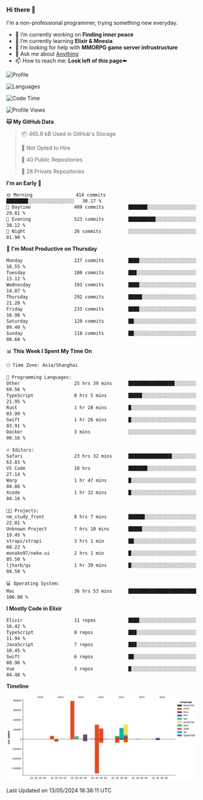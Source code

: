 ### Hi there 👋

I'm a non-professional programmer, trying something new everyday.

<!--
**dyzdyz010/dyzdyz010** is a ✨ _special_ ✨ repository because its `README.md` (this file) appears on your GitHub profile.
-->

- 🔭 I’m currently working on **Finding inner peace**
- 🌱 I’m currently learning **Elixir & Mnesia**
- 🤔 I’m looking for help with **MMORPG game server infrustructure**
- 💬 Ask me about [Anything](https://github.com/dyzdyz010/dyzdyz010/issues)
- 📫 How to reach me: **Look left of this page⬅️**

<!-- - 👯 I’m looking to collaborate on
- 😄 Pronouns: ...
- ⚡ Fun fact: ...
 -->
 
![Profile](https://github-readme-stats.vercel.app/api?username=dyzdyz010&count_private=true&show_icons=true&theme=dracula)

![Languages](https://github-readme-stats.vercel.app/api/top-langs/?username=dyzdyz010&layout=compact&theme=dracula)

<!--START_SECTION:waka-->
![Code Time](http://img.shields.io/badge/Code%20Time-1%2C471%20hrs%2025%20mins-blue)

![Profile Views](http://img.shields.io/badge/Profile%20Views-0-blue)

**🐱 My GitHub Data** 

> 📦 465.8 kB Used in GitHub's Storage 
 > 
> 🚫 Not Opted to Hire
 > 
> 📜 40 Public Repositories 
 > 
> 🔑 28 Private Repositories 
 > 
**I'm an Early 🐤** 

```text
🌞 Morning                414 commits         ████████░░░░░░░░░░░░░░░░░   30.17 % 
🌆 Daytime                409 commits         ███████░░░░░░░░░░░░░░░░░░   29.81 % 
🌃 Evening                523 commits         ██████████░░░░░░░░░░░░░░░   38.12 % 
🌙 Night                  26 commits          ░░░░░░░░░░░░░░░░░░░░░░░░░   01.90 % 
```
📅 **I'm Most Productive on Thursday** 

```text
Monday                   227 commits         ████░░░░░░░░░░░░░░░░░░░░░   16.55 % 
Tuesday                  180 commits         ███░░░░░░░░░░░░░░░░░░░░░░   13.12 % 
Wednesday                193 commits         ████░░░░░░░░░░░░░░░░░░░░░   14.07 % 
Thursday                 292 commits         █████░░░░░░░░░░░░░░░░░░░░   21.28 % 
Friday                   233 commits         ████░░░░░░░░░░░░░░░░░░░░░   16.98 % 
Saturday                 129 commits         ██░░░░░░░░░░░░░░░░░░░░░░░   09.40 % 
Sunday                   118 commits         ██░░░░░░░░░░░░░░░░░░░░░░░   08.60 % 
```


📊 **This Week I Spent My Time On** 

```text
🕑︎ Time Zone: Asia/Shanghai

💬 Programming Languages: 
Other                    25 hrs 39 mins      █████████████████░░░░░░░░   69.56 % 
TypeScript               8 hrs 5 mins        █████░░░░░░░░░░░░░░░░░░░░   21.95 % 
Rust                     1 hr 28 mins        █░░░░░░░░░░░░░░░░░░░░░░░░   03.99 % 
Swift                    1 hr 26 mins        █░░░░░░░░░░░░░░░░░░░░░░░░   03.91 % 
Docker                   3 mins              ░░░░░░░░░░░░░░░░░░░░░░░░░   00.16 % 

🔥 Editors: 
Safari                   23 hrs 32 mins      ████████████████░░░░░░░░░   63.83 % 
VS Code                  10 hrs              ███████░░░░░░░░░░░░░░░░░░   27.14 % 
Warp                     1 hr 47 mins        █░░░░░░░░░░░░░░░░░░░░░░░░   04.86 % 
Xcode                    1 hr 32 mins        █░░░░░░░░░░░░░░░░░░░░░░░░   04.16 % 

🐱‍💻 Projects: 
nm_study_front           8 hrs 7 mins        ██████░░░░░░░░░░░░░░░░░░░   22.01 % 
Unknown Project          7 hrs 10 mins       █████░░░░░░░░░░░░░░░░░░░░   19.45 % 
strapi/strapi            3 hrs 1 min         ██░░░░░░░░░░░░░░░░░░░░░░░   08.22 % 
monako97/neko-ui         2 hrs 1 min         █░░░░░░░░░░░░░░░░░░░░░░░░   05.50 % 
ljharb/qs                1 hr 39 mins        █░░░░░░░░░░░░░░░░░░░░░░░░   04.50 % 

💻 Operating System: 
Mac                      36 hrs 53 mins      █████████████████████████   100.00 % 
```

**I Mostly Code in Elixir** 

```text
Elixir                   11 repos            ████░░░░░░░░░░░░░░░░░░░░░   16.42 % 
TypeScript               8 repos             ███░░░░░░░░░░░░░░░░░░░░░░   11.94 % 
JavaScript               7 repos             ███░░░░░░░░░░░░░░░░░░░░░░   10.45 % 
Swift                    6 repos             ██░░░░░░░░░░░░░░░░░░░░░░░   08.96 % 
Vue                      3 repos             █░░░░░░░░░░░░░░░░░░░░░░░░   04.48 % 
```



**Timeline**

![Lines of Code chart](https://raw.githubusercontent.com/dyzdyz010/dyzdyz010/master/assets/bar_graph.png)


 Last Updated on 13/05/2024 18:38:11 UTC
<!--END_SECTION:waka-->
